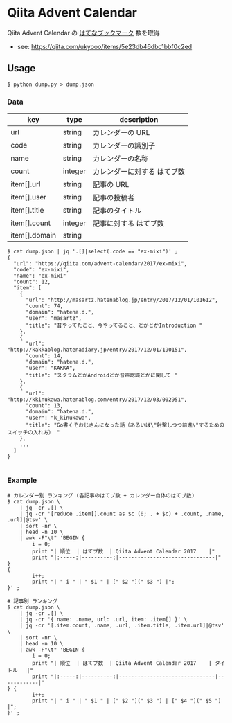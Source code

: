# Qiita Advent Calendar

Qiita Advent Calendar の [はてなブックマーク](http://b.hatena.ne.jp/) 数を取得

* see: https://qiita.com/ukyooo/items/5e23db46dbc1bbf0c2ed



## Usage

```
$ python dump.py > dump.json
```

### Data

| key           | type      | description                   |
|---------------|-----------|-------------------------------|
| url           | string    | カレンダーの URL              |
| code          | string    | カレンダーの識別子            |
| name          | string    | カレンダーの名称              |
| count         | integer   | カレンダーに対する はてブ数   |
| item[].url    | string    | 記事の URL                    |
| item[].user   | string    | 記事の投稿者                  |
| item[].title  | string    | 記事のタイトル                |
| item[].count  | integer   | 記事に対する はてブ数         |
| item[].domain | string    |                               |

```
$ cat dump.json | jq '.[]|select(.code == "ex-mixi")' ;
{
  "url": "https://qiita.com/advent-calendar/2017/ex-mixi",
  "code": "ex-mixi",
  "name": "ex-mixi"
  "count": 12,
  "item": [
    {
      "url": "http://masartz.hatenablog.jp/entry/2017/12/01/101612",
      "count": 74,
      "domain": "hatena.d.",
      "user": "masartz",
      "title": "昔やってたこと、今やってること、とかとかIntroduction "
    },
    {
      "url": "http://kakkablog.hatenadiary.jp/entry/2017/12/01/190151",
      "count": 14,
      "domain": "hatena.d.",
      "user": "KAKKA",
      "title": "スクラムとかAndroidとか音声認識とかに関して "
    },
    {
      "url": "http://kkinukawa.hatenablog.com/entry/2017/12/03/002951",
      "count": 13,
      "domain": "hatena.d.",
      "user": "k_kinukawa",
      "title": "Go書くぞおじさんになった話（あるいは\"射撃しつつ前進\"するためのスイッチの入れ方） "
    },
    ...
  ]
}


```

### Example

```
# カレンダー別 ランキング (各記事のはてブ数 + カレンダー自体のはてブ数)
$ cat dump.json \
    | jq -cr .[] \
    | jq -cr '[reduce .item[].count as $c (0; . + $c) + .count, .name, .url]|@tsv' \
    | sort -nr \
    | head -n 10 \
    | awk -F"\t" 'BEGIN {
        i = 0;
        print "| 順位  | はてブ数  | Qiita Advent Calendar 2017    |"
        print "|:-----:|----------:|-------------------------------|"
}
{
        i++;
        print "| " i " | " $1 " | [" $2 "](" $3 ") |";
}' ;
```

```
# 記事別 ランキング
$ cat dump.json \
    | jq -cr .[] \
    | jq -cr '{ name: .name, url: .url, item: .item[] }' \
    | jq -cr '[.item.count, .name, .url, .item.title, .item.url]|@tsv' \
    | sort -nr \
    | head -n 10 \
    | awk -F"\t" 'BEGIN {
        i = 0;
        print "| 順位  | はてブ数  | Qiita Advent Calendar 2017    | タイトル   |"
        print "|:-----:|----------:|-------------------------------|------------|"
} {
        i++;
        print "| " i " | " $1 " | [" $2 "](" $3 ") | [" $4 "](" $5 ") |";
}' ;
```

